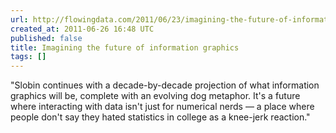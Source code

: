 ```yaml
---
url: http://flowingdata.com/2011/06/23/imagining-the-future-of-information-graphics/
created_at: 2011-06-26 16:48 UTC
published: false
title: Imagining the future of information graphics
tags: []
---
```


"Slobin continues with a decade-by-decade projection of what information graphics will be, complete with an evolving dog metaphor. It's a future where interacting with data isn't just for numerical nerds — a place where people don't say they hated statistics in college as a knee-jerk reaction."
